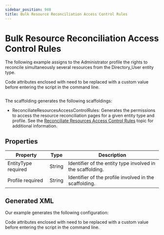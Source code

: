 ```yaml
---
sidebar_position: 948
title: Bulk Resource Reconciliation Access Control Rules
---
```


# Bulk Resource Reconciliation Access Control Rules

The following example assigns to the Administrator profile the rights to reconcile simultaneously several resources from the Directory\_User entity type.

Code attributes enclosed with  need to be replaced with a custom value before entering the script in the command line.

```

```
The scaffolding generates the following scaffoldings:

* ReconciliateResourcesAccessControlRules: Generates the permissions to access the resource reconciliation pages for a given entity type and profile. See the [Reconciliate Resources Access Control Rules](../reconciliateresourcesaccesscontrolrules/index "ReconciliateResourcesAccessControlRules") topic for additional information.

## Properties

| Property | Type | Description |
| --- | --- | --- |
| EntityType required | String | Identifier of the entity type involved in the scaffolding. |
| Profile required | String | Identifier of the profile involved in the scaffolding. |

## Generated XML

Our example generates the following configuration:

Code attributes enclosed with  need to be replaced with a custom value before entering the script in the command line.

```
  
```